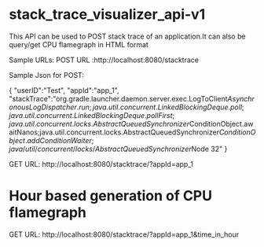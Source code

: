 # stack_trace_visualizer_api-v1
This API can be used to POST stack trace of an application.It can also be query/get CPU flamegraph in HTML format

Sample URLs:
POST URL :http://localhost:8080/stacktrace

Sample Json for POST:

{
	"userID":"Test",
	"appId":"app_1",
	"stackTrace":"org.gradle.launcher.daemon.server.exec.LogToClient$AsynchronousLogDispatcher.run;java.util.concurrent.LinkedBlockingDeque.poll;java.util.concurrent.LinkedBlockingDeque.pollFirst;java.util.concurrent.locks.AbstractQueuedSynchronizer$ConditionObject.awaitNanos;java.util.concurrent.locks.AbstractQueuedSynchronizer$ConditionObject.addConditionWaiter;java/util/concurrent/locks/AbstractQueuedSynchronizer$Node 32"
}


GET URL: http://localhost:8080/stacktrace/?appId=app_1

# Hour based generation of CPU flamegraph
GET URL: http://localhost:8080/stacktrace/?appId=app_1&time_in_hour